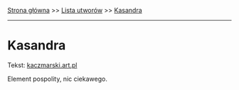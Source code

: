 [Strona główna](../index.md) >> [Lista utworów](../list.md) >> [Kasandra](200.md)

---

# Kasandra

Tekst: [kaczmarski.art.pl](https://www.kaczmarski.art.pl/tworczosc/wiersze/kasandra/)

Element pospolity, nic ciekawego.